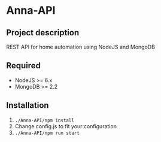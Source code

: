 Anna-API
=====================

## Project description

REST API for home automation using NodeJS and MongoDB

## Required

* NodeJS >= 6.x
* MongoDB >= 2.2

## Installation

1. ```./Anna-API/npm install ```
2. Change config.js to fit your configuration
3. ```./Anna-API/npm run start ```

